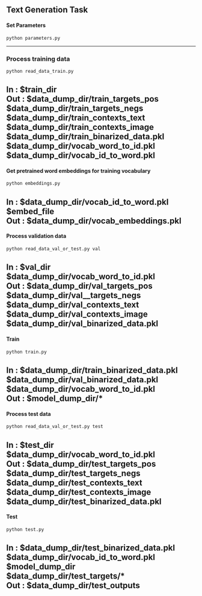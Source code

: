 ## Text Generation Task

#### Set Parameters
```
python parameters.py
```
-----------------------------------------------


### Process training data
```
python read_data_train.py
```
In : $train_dir <br>
Out : $data_dump_dir/train_targets_pos <br>
	  $data_dump_dir/train_targets_negs <br>
	  $data_dump_dir/train_contexts_text <br>
	  $data_dump_dir/train_contexts_image <br>
	  $data_dump_dir/train_binarized_data.pkl <br>
	  $data_dump_dir/vocab_word_to_id.pkl <br>
	  $data_dump_dir/vocab_id_to_word.pkl <br>
-----------------------------------------------


#### Get pretrained word embeddings for training vocabulary 
```
python embeddings.py
```
In : $data_dump_dir/vocab_id_to_word.pkl <br>
	 $embed_file <br>
Out : $data_dump_dir/vocab_embeddings.pkl <br>
-----------------------------------------------


#### Process validation data
```
python read_data_val_or_test.py val
```
In : $val_dir <br>
	 $data_dump_dir/vocab_word_to_id.pkl	 <br> 
Out : $data_dump_dir/val_targets_pos <br>
	  $data_dump_dir/val__targets_negs <br>
	  $data_dump_dir/val_contexts_text <br>
	  $data_dump_dir/val_contexts_image <br>
	  $data_dump_dir/val_binarized_data.pkl <br>
-----------------------------------------------


#### Train
```
python train.py
```
In : $data_dump_dir/train_binarized_data.pkl <br>
	 $data_dump_dir/val_binarized_data.pkl <br>
	 $data_dump_dir/vocab_word_to_id.pkl <br>
Out : $model_dump_dir/* <br>
-----------------------------------------------


#### Process test data 
```
python read_data_val_or_test.py test
```
In : $test_dir <br>
	 $data_dump_dir/vocab_word_to_id.pkl	 <br> 
Out : $data_dump_dir/test_targets_pos <br>
	  $data_dump_dir/test_targets_negs <br>
	  $data_dump_dir/test_contexts_text <br>
	  $data_dump_dir/test_contexts_image <br>
	  $data_dump_dir/test_binarized_data.pkl <br>
-----------------------------------------------


#### Test
```
python test.py
```
In : $data_dump_dir/test_binarized_data.pkl <br>
	 $data_dump_dir/vocab_id_to_word.pkl <br>
	 $model_dump_dir <br>
	 $data_dump_dir/test_targets/* <br>
Out : $data_dump_dir/test_outputs <br>
-----------------------------------------------
